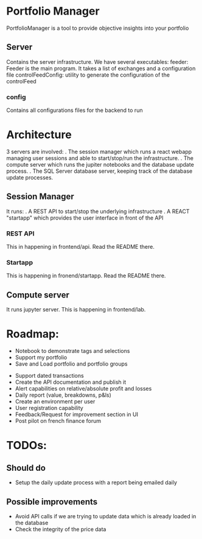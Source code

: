 # Portfolio Manager
PortfolioManager is a tool to provide objective insights into your portfolio
## Server
Contains the server infrastructure. We have several executables:
feeder: Feeder is the main program. It takes a list of exchanges and a configuration file
controlFeedConfig: utility to generate the configuration of the controlFeed
### config
Contains all configurations files for the backend to run

# Architecture
3 servers are involved:
. The session manager which runs a react webapp managing user sessions and able to start/stop/run the infrastructure.
. The compute server which runs the jupiter notebooks and the database update process.
. The SQL Server database server, keeping track of the database update processes.

## Session Manager
It runs:
. A REST API to start/stop the underlying infrastructure
. A REACT "startapp" which provides the user interface in front of the API
### REST API
This in happening in frontend/api. Read the README there.
### Startapp
This is happening in fronend/startapp. Read the README there.

## Compute server
It runs jupyter server.
This is happening in frontend/lab.


# Roadmap:
+ Notebook to demonstrate tags and selections
+ Support my portfolio
+ Save and Load portfolio and portfolio groups
- Support dated transactions
- Create the API documentation and publish it
- Alert capabilities on relative/absolute profit and losses
- Daily report (value, breakdowns, p&ls)
- Create an environment per user
- User registration capability
- Feedback/Request for improvement section in UI
- Post pilot on french finance forum



# TODOs:

## Should do
- Setup the daily update process with a report being emailed daily 

## Possible improvements
- Avoid API calls if we are trying to update data which is already loaded in the database
- Check the integrity of the price data
